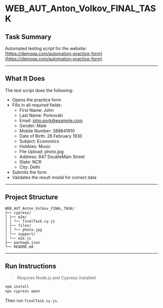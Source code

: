 # WEB_AUT_Anton_Volkov_FINAL_TASK

## Task Summary

Automated testing script for the website:  
[https://demoqa.com/automation-practice-form](https://demoqa.com/automation-practice-form)

---

## What It Does

The test script does the following:

- Opens the practice form
- Fills in all required fields:
  - First Name: John
  - Last Name: Porkovski
  - Email: john.pork@example.com
  - Gender: Male
  - Mobile Number: 388841910
  - Date of Birth: 28 February 1930
  - Subject: Economics
  - Hobbies: Music
  - File Upload: photo.jpg
  - Address: 847 DoubleMain Street
  - State: NCR
  - City: Delhi
- Submits the form
- Validates the result modal for correct data

---

## Project Structure

```
WEB_AUT_Anton_Volkov_FINAL_TASK/
├── cypress/
│ ├── e2e/
│ │ └── finalTask.cy.js
│ ├── files/
│ │ └── photo.jpg
│ └── support/
│ └── e2e.js
├── package.json
└── README.md
```

---

## Run Instructions

> Requires Node.js and Cypress installed

```bash
npm install
npx cypress open
```

Then run `finalTask.cy.js`.
